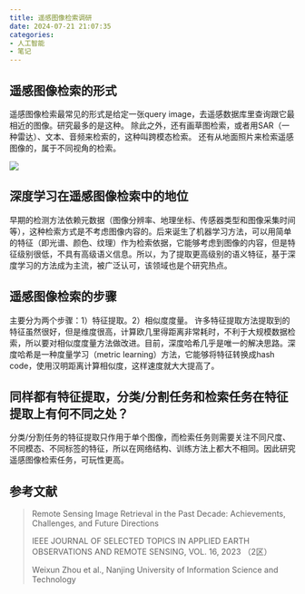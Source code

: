 ```yaml
---
title: 遥感图像检索调研
date: 2024-07-21 21:07:35
categories: 
- 人工智能
- 笔记
---
```


## 遥感图像检索的形式
遥感图像检索最常见的形式是给定一张query image，去遥感数据库里查询跟它最相近的图像。研究最多的是这种。
除此之外，还有画草图检索，或者用SAR（一种雷达）、文本、音频来检索的，这种叫跨模态检索。
还有从地面照片来检索遥感图像的，属于不同视角的检索。

![](https://myblog-1257298572.cos.ap-shanghai.myqcloud.com//img1721613334725-d32cd036-052b-4869-a825-162fe21d0e48.png)

## 深度学习在遥感图像检索中的地位
早期的检测方法依赖元数据（图像分辨率、地理坐标、传感器类型和图像采集时间等），这种检索方式是不考虑图像内容的。后来诞生了机器学习方法，可以用简单的特征（即光谱、颜色、纹理）作为检索依据，它能够考虑到图像的内容，但是特征级别很低，不具有高级语义信息。所以，为了提取更高级别的语义特征，基于深度学习的方法成为主流，被广泛认可，该领域也是个研究热点。
## 遥感图像检索的步骤
主要分为两个步骤：1）特征提取。2）相似度度量。
许多特征提取方法提取到的特征虽然很好，但是维度很高，计算欧几里得距离非常耗时，不利于大规模数据检索，所以要对相似度度量方法做改进。目前，深度哈希几乎是唯一的解决思路。深度哈希是一种度量学习（metric learning）方法，它能够将特征转换成hash code，使用汉明距离计算相似度，这样速度就大大提高了。
## 同样都有特征提取，分类/分割任务和检索任务在特征提取上有何不同之处？
分类/分割任务的特征提取只作用于单个图像，而检索任务则需要关注不同尺度、不同模态、不同标签的特征，所以在网络结构、训练方法上都大不相同。因此研究遥感图像检索任务，可玩性更高。
## 参考文献
> Remote Sensing Image Retrieval in the Past Decade: Achievements, Challenges, and Future Directions
>
> IEEE JOURNAL OF SELECTED TOPICS IN APPLIED EARTH OBSERVATIONS AND REMOTE SENSING, VOL. 16, 2023 （2区）
>
> Weixun Zhou et al., Nanjing University of Information Science and Technology

